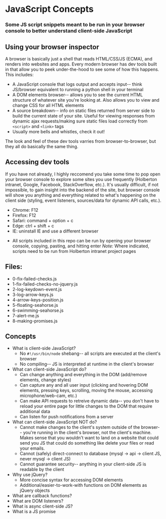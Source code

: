 # JavaScript Concepts
### Some JS script snippets meant to be run in your browser console to better understand client-side JavaScript

## Using your browser inspector
A browser is basically just a shell that reads HTML/CSS/JS (ECMA), and renders into websites and apps. Every modern browser has dev tools built in that allow you to peek under-the-hood to see some of how this happens. This includes:
- A JavaScript console that logs output and accepts input-- think JS/browser equivalent to running a python shell in your terminal
- A DOM elements browser-- allows you to see the current HTML structure of whatever site you're looking at. Also allows you to view and change CSS for all HTML elements
- A source breakdown-- info on static files returned from server side to build the current state of your site. Useful for viewing responses from dynamic ajax requests/making sure static files load correctly from `<script>` and `<link>` tags
- Usually more bells and whistles, check it out!
    
The look and feel of these dev tools varries from browser-to-browser, but they all do basically the same thing.

## Accessing dev tools
If you have not already, I highly reccomend you take some time to pop open your browser console to explore some sites you use frequently (Holberton intranet, Google, Facebook, StackOverflow, etc.). It's usually difficult, if not impossible, to gain insight into the backend of the site, but browser console will show you anything and everything related to what's happening on the client side (styling, event listeners, sources/data for dynamic API calls, etc.).
  - Chrome: F12
  - Firefox: F12
  - Safari: command + option + c
  - Edge: ctrl + shift + c
  - IE: uninstall IE and use a different browser

* All scripts included in this repo can be run by opening your browser console, copying, pasting, and hitting enter
_Note:_ Where indicated, scripts need to be run from Holberton intranet project pages

## Files:
- 0-fix-failed-checks.js
- 1-fix-failed-checks-no-jquery.js
- 2-log-keydown-event.js
- 3-log-arrow-keys.js
- 4-arrow-keys-position.js
- 5-floating-seahorse.js
- 6-swimming-seahorse.js
- 7-alert-me.js
- 8-making-promises.js

## Concepts
- What is client-side JavaScript?
   - No `#!/usr/bin/node` shebang-- all scripts are executed at the client's browser
   - No compiling-- JS is interpreted at runtime in the client's browser
- What can client-side JavaScript do?
   - Can change anything and everything in the DOM (add/remove elements, change styles)
   - Can capture any and all user input (clicking and hovering DOM elements, pressing keys, scrolling, moving the mouse, accessing microphone/web-cam, etc.)
   - Can make API requests to retreive dynamic data-- you don't have to reload your entire page for little changes to the DOM that require additional data
   - Can listen for push notifications from a server
- What can client-side JavaScript NOT do?
   - Cannot make changes to the client's system outside of the browser-- you're running in the client's browser, not the client's machine. Makes sense that you wouldn't want to land on a website that could send you JS that could do something like delete your files or read your emails.
   - Cannot (safely) direct-connect to database (mysql -> api -> client JS, never mysql -> client JS)
   - Cannot guarantee security-- anything in your client-side JS is readable by the client
- Why use jQuery?
   - More concise syntax for accessing DOM elements
   - Additional/easier-to-work-with functions on DOM elements as jQuery objects
- What are callback functions?
- What are DOM listeners?
- What is async client-side JS?
- What is a JS promise